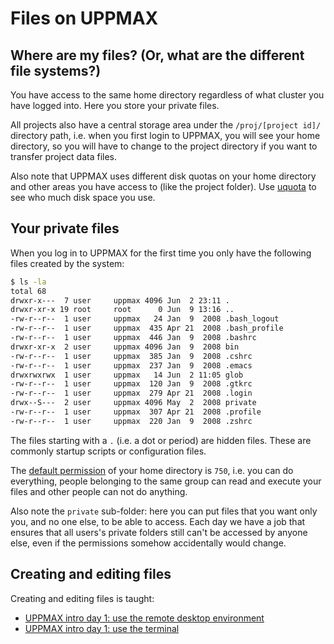 # Files on UPPMAX

## Where are my files? (Or, what are the different file systems?)

You have access to the same home directory regardless of what
cluster you have logged into. Here you store your private files.

All projects also have a central storage area under the `/proj/[project id]/`
directory path, i.e. when you first login to UPPMAX,
you will see your home directory, so you will have to change to the project
directory if you want to transfer project data files.

Also note that UPPMAX uses different disk quotas on your home directory
and other areas you have access to (like the project folder).
Use [uquota](../software/uquota.md) to see who much disk space you use.

<!-- We have a page with more information about different file storages and quotas that can be good to read. [RB: where is that page?] -->

## Your private files

When you log in to UPPMAX for the first time you only have
the following files created by the system:

```bash
$ ls -la
total 68
drwxr-x---  7 user     uppmax 4096 Jun  2 23:11 .
drwxr-xr-x 19 root     root      0 Jun  9 13:16 ..
-rw-r--r--  1 user     uppmax   24 Jan  9  2008 .bash_logout
-rw-r--r--  1 user     uppmax  435 Apr 21  2008 .bash_profile
-rw-r--r--  1 user     uppmax  446 Jan  9  2008 .bashrc
drwxr-xr-x  2 user     uppmax 4096 Jan  9  2008 bin
-rw-r--r--  1 user     uppmax  385 Jan  9  2008 .cshrc
-rw-r--r--  1 user     uppmax  237 Jan  9  2008 .emacs
drwxrwxrwx  1 user     uppmax   14 Jun  2 11:05 glob
-rw-r--r--  1 user     uppmax  120 Jan  9  2008 .gtkrc
-rw-r--r--  1 user     uppmax  279 Apr 21  2008 .login
drwx--S---  2 user     uppmax 4096 May  2  2008 private
-rw-r--r--  1 user     uppmax  307 Apr 21  2008 .profile
-rw-r--r--  1 user     uppmax  220 Jan  9  2008 .zshrc
```

The files starting with a `.` (i.e. a dot or period) are hidden files.
These are commonly startup scripts or configuration files.

The [default permission](https://en.wikipedia.org/wiki/File-system_permissions#Notation_of_traditional_Unix_permissions)
of your home directory is `750`,
i.e. you can do everything, people belonging to the same group
can read and execute your files and other people can not do anything.

Also note the `private` sub-folder: here you can put files that you want
only you, and no one else, to be able to access.
Each day we have a job that ensures that all users's private folders
still can't be accessed by anyone else,
even if the permissions somehow accidentally would change.

## Creating and editing files

Creating and editing files is taught:

- [UPPMAX intro day 1: use the remote desktop environment](https://uppmax.github.io/uppmax_intro_day_1/sessions/use_remote_desktop/)
- [UPPMAX intro day 1: use the terminal](https://uppmax.github.io/uppmax_intro_day_1/sessions/use_terminal/)
